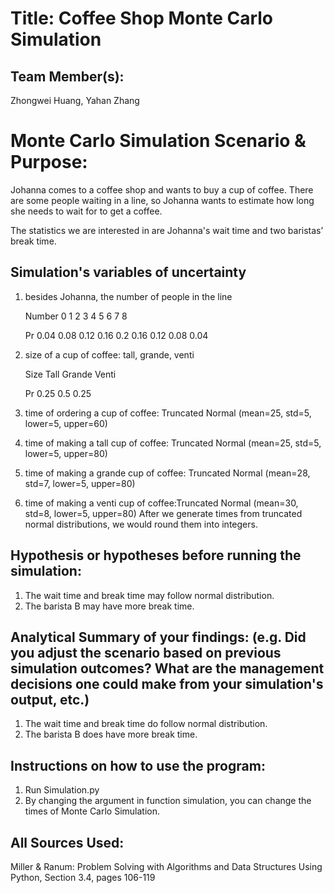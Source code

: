 # Title: Coffee Shop Monte Carlo Simulation

## Team Member(s):
Zhongwei Huang, Yahan Zhang

# Monte Carlo Simulation Scenario & Purpose:
Johanna comes to a coffee shop and wants to buy a cup of coffee. There are some people waiting in a line, so Johanna wants to estimate how long she needs to wait for to get a coffee.

The statistics we are interested in are Johanna's wait time and two baristas’ break time.

## Simulation's variables of uncertainty
1. besides Johanna, the number of people in the line      

      Number      0     1    2     3     4     5     6     7     8
      
      Pr        0.04  0.08  0.12  0.16  0.2   0.16  0.12  0.08  0.04

2. size of a cup of coffee: tall, grande, venti     

      Size      Tall      Grande      Venti
      
      Pr        0.25        0.5       0.25

3. time of ordering a cup of coffee: Truncated Normal (mean=25, std=5, lower=5, upper=60)
4. time of making a tall cup of coffee: Truncated Normal (mean=25, std=5, lower=5, upper=80)
5. time of making a grande cup of coffee: Truncated Normal (mean=28, std=7, lower=5, upper=80)
6. time of making a venti cup of coffee:Truncated Normal (mean=30, std=8, lower=5, upper=80)
After we generate times from truncated normal distributions, we would round them into integers.

## Hypothesis or hypotheses before running the simulation:
1. The wait time and break time may follow normal distribution. 
2. The barista B may have more break time.

## Analytical Summary of your findings: (e.g. Did you adjust the scenario based on previous simulation outcomes?  What are the management decisions one could make from your simulation's output, etc.)
1. The wait time and break time do follow normal distribution. 
2. The barista B does have more break time.

## Instructions on how to use the program:
1. Run Simulation.py
2. By changing the argument in function simulation, you can change the times of Monte Carlo Simulation.

## All Sources Used:
Miller & Ranum: Problem Solving with Algorithms and Data Structures Using Python, Section 3.4, pages 106-119
